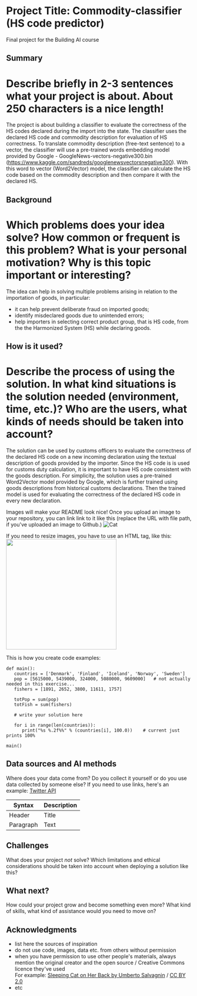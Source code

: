 <!-- This is the markdown template for the final project of the Building AI course, 
created by Reaktor Innovations and University of Helsinki. 
Copy the template, paste it to your GitHub README and edit! -->

# Project Title: Commodity-classifier (HS code predictor)

Final project for the Building AI course

## Summary
# Describe briefly in 2-3 sentences what your project is about. About 250 characters is a nice length! 
The project is about building a classifier to evaluate the correctness of the HS codes declared during the import into the state. The classifier uses the declared HS code and commodity description for evaluation of HS correctness. To translate commodity description (free-text sentence) to a vector, the classifier will use a pre-trained words embedding model provided by Google - GoogleNews-vectors-negative300.bin (https://www.kaggle.com/sandreds/googlenewsvectorsnegative300). With this word to vector (Word2Vector) model, the classifier can calculate the HS code based on the commodity description and then compare it with the declared HS.

## Background

# Which problems does your idea solve? How common or frequent is this problem? What is your personal motivation? Why is this topic important or interesting?

The idea can help in solving multiple problems arising in relation to the importation of goods, in particular:
* it can help prevent deliberate fraud on imported goods;
* identify misdeclared goods due to unintended errors;
* help importers in selecting correct product group, that is HS code, from the the Harmonized System (HS) while declaring goods. 

## How is it used?
# Describe the process of using the solution. In what kind situations is the solution needed (environment, time, etc.)? Who are the users, what kinds of needs should be taken into account?

The solution can be used by customs officers to evaluate the correctness of the declared HS code on a new incoming declaration using the textual description of goods provided by the importer. Since the HS code is is used for customs duty calculation, it is important to have HS code consistent with the goods description. For simplicity, the solution uses a pre-trained Word2Vector model provided by Google, which is further trained using goods descriptions from historical customs declarations. Then the trained model is used for evaluating the correctness of the declared HS code in every new declaration.    

Images will make your README look nice!
Once you upload an image to your repository, you can link link to it like this (replace the URL with file path, if you've uploaded an image to Github.)
![Cat](https://upload.wikimedia.org/wikipedia/commons/5/5e/Sleeping_cat_on_her_back.jpg)

If you need to resize images, you have to use an HTML tag, like this:
<img src="https://upload.wikimedia.org/wikipedia/commons/5/5e/Sleeping_cat_on_her_back.jpg" width="300">

This is how you create code examples:
```
def main():
   countries = ['Denmark', 'Finland', 'Iceland', 'Norway', 'Sweden']
   pop = [5615000, 5439000, 324000, 5080000, 9609000]   # not actually needed in this exercise...
   fishers = [1891, 2652, 3800, 11611, 1757]

   totPop = sum(pop)
   totFish = sum(fishers)

   # write your solution here

   for i in range(len(countries)):
      print("%s %.2f%%" % (countries[i], 100.0))    # current just prints 100%

main()
```


## Data sources and AI methods
Where does your data come from? Do you collect it yourself or do you use data collected by someone else?
If you need to use links, here's an example:
[Twitter API](https://developer.twitter.com/en/docs)

| Syntax      | Description |
| ----------- | ----------- |
| Header      | Title       |
| Paragraph   | Text        |

## Challenges

What does your project _not_ solve? Which limitations and ethical considerations should be taken into account when deploying a solution like this?

## What next?

How could your project grow and become something even more? What kind of skills, what kind of assistance would you  need to move on? 


## Acknowledgments

* list here the sources of inspiration 
* do not use code, images, data etc. from others without permission
* when you have permission to use other people's materials, always mention the original creator and the open source / Creative Commons licence they've used
  <br>For example: [Sleeping Cat on Her Back by Umberto Salvagnin](https://commons.wikimedia.org/wiki/File:Sleeping_cat_on_her_back.jpg#filelinks) / [CC BY 2.0](https://creativecommons.org/licenses/by/2.0)
* etc
